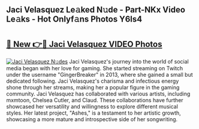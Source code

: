 ## Jaci Velasquez Le𝚊ked N𝚞de - Part-NKx Video Le𝚊ks - Hot Onlyf𝚊ns Photos Y6ls4

# <h2><a href="http://ab84897.deff.icu/?id=Jaci+Velasquez">🔗 New 👉🔴 Jaci Velasquez VIDEO Photos</a></h2>

[![Jaci Velasquez N𝚞des](https://i.imgur.com/rIISA9y.gif)](http://ab84897.deff.icu/?id=Jaci+Velasquez)
Jaci Velasquez's journey into the world of social media began with her love for gaming. She started streaming on Twitch under the username "GingerBreaker" in 2013, where she gained a small but dedicated following. Jaci Velasquez's charisma and infectious energy shone through her streams, making her a popular figure in the gaming community. Jaci Velasquez has collaborated with various artists, including mxmtoon, Chelsea Cutler, and Claud. These collaborations have further showcased her versatility and willingness to explore different musical styles. Her latest project, "Ashes," is a testament to her artistic growth, showcasing a more mature and introspective side of her songwriting.
